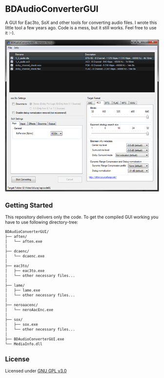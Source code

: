 # BDAudioConverterGUI

A GUI for Eac3to, SoX and other tools for converting audio files. I wrote this little tool a few years ago. Code is a mess, but it still works. Feel free to use it :-).

![Preview](Images/bdaudioconverter_preview.png)

## Getting Started

This repository delivers only the code. To get the compiled GUI working you have to use following directory-tree:
```
BDAudioConverterGUI/
├── aften/
│   └── aften.exe
│
├── dcaenc/
│   └── dcaenc.exe
│
├── eac3to/
│   ├── eac3to.exe
│   └── other necessary files...
│
├── lame/
│   ├── lame.exe
│   └── other necessary files...
│
├── neroaacenc/
│   └── neroAacEnc.exe
│
├── sox/
│   ├── sox.exe
│   └── other necessary files...
│
├── BDAudioConverterGUI.exe
└── MediaInfo.dll
```

## License

Licensed under [GNU GPL v3.0](https://www.gnu.org/licenses/gpl-3.0.en.html)
